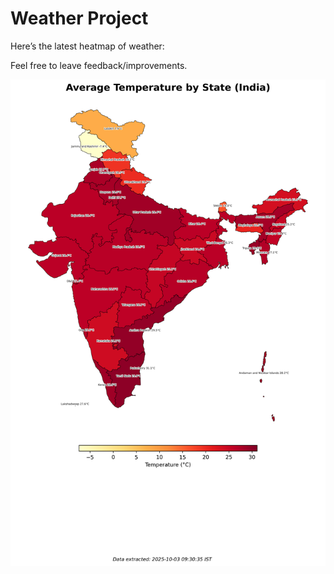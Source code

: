 # Weather Project

Here’s the latest heatmap of weather:

Feel free to leave feedback/improvements.

![India Heatmap](docs/assets/india_heatmap.png?v=DF4A65)
